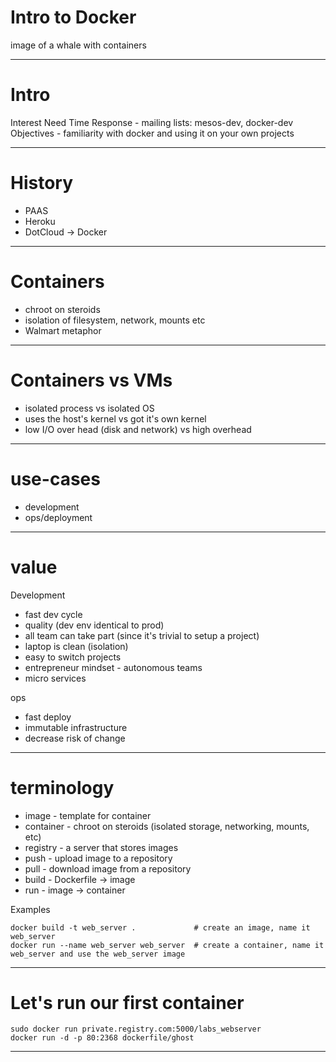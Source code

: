 # Intro to Docker

image of a whale with containers

---

# Intro

Interest
Need
Time
Response - mailing lists: mesos-dev, docker-dev
Objectives - familiarity with docker and using it on your own projects

---


# History

* PAAS
* Heroku
* DotCloud -> Docker

---

# Containers

* chroot on steroids
* isolation of filesystem, network, mounts etc
* Walmart metaphor

---

# Containers vs VMs

* isolated process vs isolated OS
* uses the host's kernel vs got it's own kernel
* low I/O over head (disk and network) vs high overhead

---

# use-cases

* development
* ops/deployment

---

# value

Development

* fast dev cycle
* quality (dev env identical to prod)
* all team can take part (since it's trivial to setup a project)
* laptop is clean (isolation)
* easy to switch projects
* entrepreneur mindset - autonomous teams
* micro services

ops

* fast deploy
* immutable infrastructure
* decrease risk of change

---

# terminology

* image     - template for container
* container - chroot on steroids (isolated storage, networking, mounts, etc)
* registry  - a server that stores images
* push      - upload image to a repository
* pull      - download image from a repository
* build     - Dockerfile -> image
* run       - image -> container

Examples

```
docker build -t web_server .             # create an image, name it web_server
docker run --name web_server web_server  # create a container, name it web_server and use the web_server image
```

---

# Let's run our first container

```
sudo docker run private.registry.com:5000/labs_webserver
docker run -d -p 80:2368 dockerfile/ghost
```

---

